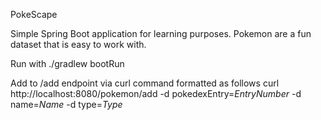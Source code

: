 PokeScape

Simple Spring Boot application for learning purposes. Pokemon are a fun dataset that is easy to work with.

Run with ./gradlew bootRun

Add to /add endpoint via curl command formatted as follows
curl http://localhost:8080/pokemon/add  -d pokedexEntry=*EntryNumber* -d name=*Name* -d type=*Type*

